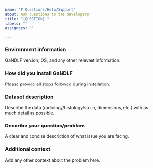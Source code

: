 ```yaml
---
name: "❓ Questions/Help/Support"
about: Ask questions to the developers
title: "[QUESTION] "
labels: ""
assignees: ""

---
```

<!-- By proceeding, you acknowledge that you have 
taken a look at the FAQ section in the documentation:
https://mlcommons.github.io/GaNDLF/faq
-->

### Environment information
<!-- Put the output of the following command:
gandlf_debugInfo
-->
GaNDLF version, OS, and any other relevant information.

### How did you install GaNDLF
Please provide all steps followed during installation.

### Dataset description
Describe the data (radiology/histology/so on, dimensions, etc.) with as much detail as possible.

### Describe your question/problem
A clear and concise description of what issue you are facing.

### Additional context
Add any other context about the problem here.
